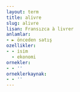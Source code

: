 ```yaml
---
layout: term
title: alivre
slug: alivre
lisan: Fransızca à livrer
anlamlar:
- ► önceden satış
ozellikler:
- - isim
  - ekonomi
ornekler:
- - ''
orneklerkaynak:
- - ''
---
```

